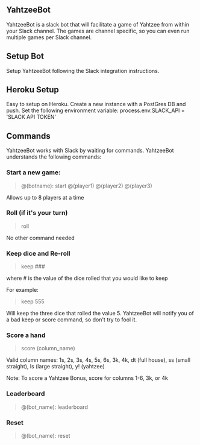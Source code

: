 ## YahtzeeBot

YahtzeeBot is a slack bot that will facilitate a game of Yahtzee from within your Slack channel. The games are channel specific, so you can even run multiple games per Slack channel.

## Setup Bot
Setup YahtzeeBot following the Slack integration instructions.


## Heroku Setup
Easy to setup on Heroku. Create a new instance with a PostGres DB and push. Set the following environment variable:
process.env.SLACK_API = 'SLACK API TOKEN'


## Commands

YahtzeeBot works with Slack by waiting for commands. YahtzeeBot understands the following commands:

### Start a new game:
>@(botname): start @(player1) @(player2) @(player3)

Allows up to 8 players at a time

### Roll (if it's your turn)
>roll

No other command needed

### Keep dice and Re-roll
>keep ###

where # is the value of the dice rolled that you would like to keep

For example:
>keep 555

Will keep the three dice that rolled the value 5. YahtzeeBot will notify you of a bad keep or score command, so don't try to fool it.

### Score a hand
>score (column_name)

Valid column names: 1s, 2s, 3s, 4s, 5s, 6s, 3k, 4k, dt (full house), ss (small straight), ls (large straight), y! (yahtzee)

Note: To score a Yahtzee Bonus, score for columns 1-6, 3k, or 4k

### Leaderboard
>@(bot_name): leaderboard

### Reset
>@(bot_name): reset


